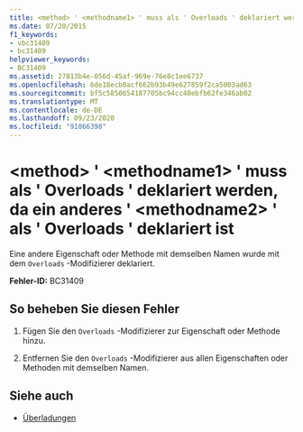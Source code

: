 ```yaml
---
title: <method> ' <methodname1> ' muss als ' Overloads ' deklariert werden, da ein anderes ' <methodname2> ' als ' Overloads ' deklariert ist
ms.date: 07/20/2015
f1_keywords:
- vbc31409
- bc31409
helpviewer_keywords:
- BC31409
ms.assetid: 27813b4e-056d-45af-969e-76e8c1ee6737
ms.openlocfilehash: 6de18ecb0acf662b93b49e627859f2ca5003ad63
ms.sourcegitcommit: bf5c5850654187705bc94cc40ebfb62fe346ab02
ms.translationtype: MT
ms.contentlocale: de-DE
ms.lasthandoff: 09/23/2020
ms.locfileid: "91066398"
---
```

# <a name="method-methodname1-must-be-declared-overloads-because-another-methodname2-is-declared-overloads"></a>\<method> ' \<methodname1> ' muss als ' Overloads ' deklariert werden, da ein anderes ' \<methodname2> ' als ' Overloads ' deklariert ist

Eine andere Eigenschaft oder Methode mit demselben Namen wurde mit dem `Overloads` -Modifizierer deklariert.  
  
 **Fehler-ID:** BC31409  
  
## <a name="to-correct-this-error"></a>So beheben Sie diesen Fehler  
  
1. Fügen Sie den `Overloads` -Modifizierer zur Eigenschaft oder Methode hinzu.  
  
2. Entfernen Sie den `Overloads` -Modifizierer aus allen Eigenschaften oder Methoden mit demselben Namen.  
  
## <a name="see-also"></a>Siehe auch

- [Überladungen](../language-reference/modifiers/overloads.md)
